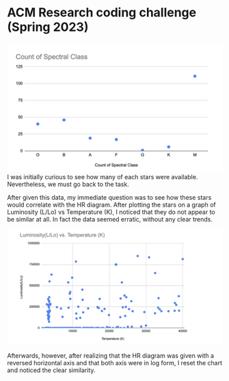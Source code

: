 # ACM Research coding challenge (Spring 2023)

![image](https://github.com/sahisagiraju/coding-challenge-2023-spring/blob/main/Screenshot%202023-02-01%20at%2010.06.57%20PM.png?raw=true)
I was initially curious to see how many of each stars were available. Nevertheless, we must go back to the task.

After given this data, my immediate question was to see how these stars would correlate with the HR diagram. After plotting the stars on a graph of Luminosity (L/Lo) vs Temperature (K), I noticed that they do not appear to be similar at all. In fact the data seemed erratic, without any clear trends.

![image](https://github.com/sahisagiraju/coding-challenge-2023-spring/blob/main/Screenshot%202023-02-01%20at%2010.07.04%20PM.png?raw=true)

Afterwards, however, after realizing that the HR diagram was given with a reversed horizontal axis and that both axis were in log form, I reset the chart and noticed the clear similarity. 


